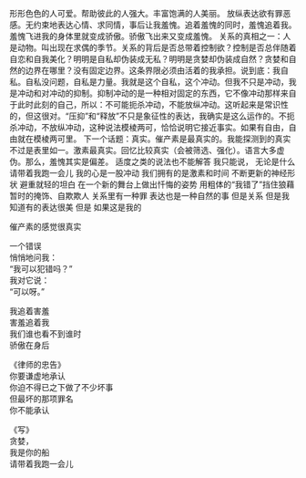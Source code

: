 ﻿形形色色的人可爱。帮助彼此的人强大。丰富饱满的人美丽。
放纵表达欲有罪恶感。无约束地表达心情、求同情，事后让我羞愧。追着羞愧的同时，羞愧追着我。羞愧飞进我的身体里就变成骄傲。骄傲飞出来又变成羞愧。
关系的真相之一：人是动物。叫出现在求偶的季节。关系的背后是否总带着控制欲？控制是否总伴随着自恋和自我美化？明明是自私却伪装成无私？明明是贪婪却伪装成自然？贪婪和自然的边界在哪里？没有固定边界。这条界限必须由活着的我承担。说到底：我自私。自私没问题，自私是力量。我就是这个自私，这个冲动。但我不只是冲动，我是冲动和对冲动的抑制。抑制冲动的是一种相对固定的东西，它不像冲动那样来自于此时此刻的自己，所以：不可能扼杀冲动，不能放纵冲动。这听起来是常识性的，但这很对。“压抑”和“释放”不只是象征性的表达，我确实是这么运作的。不扼杀冲动，不放纵冲动，这种说法模棱两可，恰恰说明它接近事实。如果有自由，自由就在模棱两可里。
下一个话题：真实。催产素是最真实的。我能探测到的真实不过是表里如一。激素最真实。回忆比较真实（会被筛选、强化）。语言大多虚伪。那么，羞愧其实是偏差。
适度之类的说法也不能解答
我只能说，
无论是什么请带着我跑一会儿
我的心是一股冲动
我们拥有的是激素和时间
不断更新的神经形状
避重就轻的坦白
在一个新的舞台上做出忏悔的姿势
用粗体的“我错了”挡住狼藉
暂时的掩饰、自欺欺人
关系里有一种罪
表达也是一种自然的事
但是关系
但是我知道有的表达很美
但是
如果这是我的


催产素的感觉很真实



一个错误  
悄悄地问我：  
“我可以犯错吗？”  
我对它说：  
“可以呀。”


我追着害羞  
害羞追着我  
我们谁也看不到谁时  
骄傲在身后




《律师的忠告》  
你要谦虚地承认  
你迫不得已之下做了不少坏事  
但最坏的那项罪名  
你不能承认

《写》  
贪婪，  
我是你的船  
请带着我跑一会儿